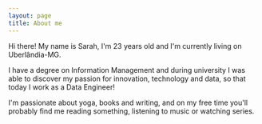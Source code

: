 ```yaml
---
layout: page
title: About me
---
```


Hi there! My name is Sarah, I'm 23 years old and I'm currently living on Uberlândia-MG.

I have a degree on Information Management and during university I was able to discover my passion for innovation, technology and data, so that today I work as a Data Engineer!

I'm passionate about yoga, books and writing, and on my free time you'll probably find me reading something, listening to music or watching series.